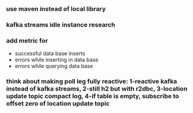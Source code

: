 ### use maven instead of local library
### kafka streams idle instance research
### add metric for 
 - successful data base inserts
 - errors while inserting in data base
 - errors while querying data base
 
 ### think about making poll leg fully reactive: 1-reactive kafka instead of kafka streams, 2-still h2 but with r2dbc, 3-location update topic compact log, 4-if table is empty, subscribe to offset zero of location update topic